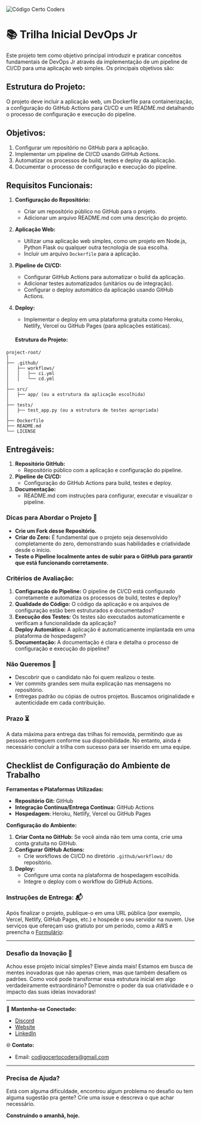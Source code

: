 ![Código Certo Coders](https://utfs.io/f/3b2340e8-5523-4aca-a549-0688fd07450e-j4edu.jfif)

# 📚 Trilha Inicial DevOps Jr
Este projeto tem como objetivo principal introduzir e praticar conceitos fundamentais de DevOps Jr através da implementação de um pipeline de CI/CD para uma aplicação web simples. Os principais objetivos são:

## Estrutura do Projeto:
O projeto deve incluir a aplicação web, um Dockerfile para containerização, a configuração do GitHub Actions para CI/CD e um README.md detalhando o processo de configuração e execução do pipeline.

## Objetivos:
1. Configurar um repositório no GitHub para a aplicação.
2. Implementar um pipeline de CI/CD usando GitHub Actions.
3. Automatizar os processos de build, testes e deploy da aplicação.
4. Documentar o processo de configuração e execução do pipeline.

## Requisitos Funcionais:
1. **Configuração do Repositório:**
   - Criar um repositório público no GitHub para o projeto.
   - Adicionar um arquivo README.md com uma descrição do projeto.

2. **Aplicação Web:**
   - Utilizar uma aplicação web simples, como um projeto em Node.js, Python Flask ou qualquer outra tecnologia de sua escolha.
   - Incluir um arquivo `Dockerfile` para a aplicação.

3. **Pipeline de CI/CD:**
   - Configurar GitHub Actions para automatizar o build da aplicação.
   - Adicionar testes automatizados (unitários ou de integração).
   - Configurar o deploy automático da aplicação usando GitHub Actions.

4. **Deploy:**
   - Implementar o deploy em uma plataforma gratuita como Heroku, Netlify, Vercel ou GitHub Pages (para aplicações estáticas).

   #### Estrutura do Projeto:
```plaintext
project-root/
│
├── .github/
│   ├── workflows/
│   │   ├── ci.yml
│   │   └── cd.yml
│
├── src/
│   ├── app/ (ou a estrutura da aplicação escolhida)
│
├── tests/
│   ├── test_app.py (ou a estrutura de testes apropriada)
│
├── Dockerfile
├── README.md
└── LICENSE
```

## Entregáveis:
1. **Repositório GitHub:**
   - Repositório público com a aplicação e configuração do pipeline.
2. **Pipeline de CI/CD:**
   - Configuração do GitHub Actions para build, testes e deploy.
3. **Documentação:**
   - README.md com instruções para configurar, executar e visualizar o pipeline.

### Dicas para Abordar o Projeto 🌟
- **Crie um Fork desse Repositório.**
- **Criar do Zero:** É fundamental que o projeto seja desenvolvido completamente do zero, demonstrando suas habilidades e criatividade desde o início.
- **Teste o Pipeline localmente antes de subir para o GitHub para garantir que está funcionando corretamente.**

### Critérios de Avaliação:
1. **Configuração do Pipeline:** O pipeline de CI/CD está configurado corretamente e automatiza os processos de build, testes e deploy?
2. **Qualidade do Código:** O código da aplicação e os arquivos de configuração estão bem estruturados e documentados?
3. **Execução dos Testes:** Os testes são executados automaticamente e verificam a funcionalidade da aplicação?
4. **Deploy Automático:** A aplicação é automaticamente implantada em uma plataforma de hospedagem?
5. **Documentação:** A documentação é clara e detalha o processo de configuração e execução do pipeline?

### Não Queremos 🚫
- Descobrir que o candidato não foi quem realizou o teste.
- Ver commits grandes sem muita explicação nas mensagens no repositório.
- Entregas padrão ou cópias de outros projetos. Buscamos originalidade e autenticidade em cada contribuição.

### Prazo ⏳
A data máxima para entrega das trilhas foi removida, permitindo que as pessoas entreguem conforme sua disponibilidade. No entanto, ainda é necessário concluir a trilha com sucesso para ser inserido em uma equipe.

## Checklist de Configuração do Ambiente de Trabalho

**Ferramentas e Plataformas Utilizadas:**
- **Repositório Git:** GitHub
- **Integração Contínua/Entrega Contínua:** GitHub Actions
- **Hospedagem:** Heroku, Netlify, Vercel ou GitHub Pages

**Configuração do Ambiente:**
1. **Criar Conta no GitHub:** Se você ainda não tem uma conta, crie uma conta gratuita no GitHub.
2. **Configurar GitHub Actions:**
   - Crie workflows de CI/CD no diretório `.github/workflows/` do repositório.
3. **Deploy:**
   - Configure uma conta na plataforma de hospedagem escolhida.
   - Integre o deploy com o workflow do GitHub Actions.

### Instruções de Entrega: 📬
Após finalizar o projeto, publique-o em uma URL pública (por exemplo, Vercel, Netlify, GitHub Pages, etc.) e hospede o seu servidor na nuvem. Use serviços que ofereçam uso gratiuto por um período, como a AWS e preencha o [Formulário](https://forms.gle/Nmyjwna23VW9rM7m9):  

---

### Desafio da Inovação 🚀
Achou esse projeto inicial simples? Eleve ainda mais! Estamos em busca de mentes inovadoras que não apenas criem, mas que também desafiem os padrões. Como você pode transformar essa estrutura inicial em algo verdadeiramente extraordinário? Demonstre o poder da sua criatividade e o impacto das suas ideias inovadoras!

---

🔗 **Mantenha-se Conectado:**
- [Discord](discord.gg/y3GHwPvsMK)
- [Website](http://www.codigocertocoders.com.br/)
- [LinkedIn](https://www.linkedin.com/company/codigocertocoders/)
  
🌐 **Contato:**
- Email: codigocertocoders@gmail.com

---

### Precisa de Ajuda?
Está com alguma dificuldade, encontrou algum problema no desafio ou tem alguma sugestão pra gente? Crie uma issue e descreva o que achar necessário.

**Construindo o amanhã, hoje.**
